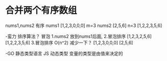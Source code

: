 # 合并两个有序数组

nums1,nums2 有序
nums1 [1,2,3,0,0,0] m=3
nums2 [2,5,6]       n=3
[1,2,2,3,5,6]

-蛮力
    排序算法？ 冒泡
    1.nums2 放到nums1后面,
    2.冒泡排序
    [1,2,3,2,5,6]
    [1,2,2,3,5,6]
    3.冒泡排序 O(n^2)
     减少一下？
     [1,2,3,0,0,0]
     [2,5,6]  

-GO 静态类型语言
 JS 动态类型 变量的类型是由值来决定的